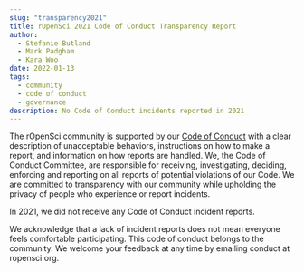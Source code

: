 ```yaml
---
slug: "transparency2021"
title: rOpenSci 2021 Code of Conduct Transparency Report
author:
  - Stefanie Butland
  - Mark Padgham
  - Kara Woo
date: 2022-01-13
tags:
  - community
  - code of conduct
  - governance
description: No Code of Conduct incidents reported in 2021
---
```

The rOpenSci community is supported by our [Code of Conduct](/code-of-conduct) with a clear description of unacceptable behaviors, instructions on how to make a report, and information on how reports are handled. We, the Code of Conduct Committee, are responsible for receiving, investigating, deciding, enforcing and reporting on all reports of potential violations of our Code. We are committed to transparency with our community while upholding the privacy of people who experience or report incidents.

In 2021, we did not receive any Code of Conduct incident reports.

We acknowledge that a lack of incident reports does not mean everyone feels comfortable participating. This code of conduct belongs to the community. We welcome your feedback at any time by emailing conduct at ropensci.org.


